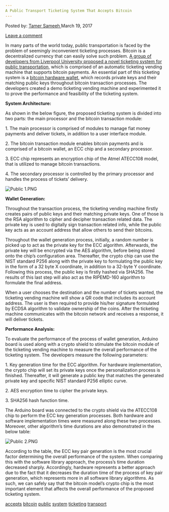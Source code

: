 ```yaml
---
A Public Transport Ticketing System That Accepts Bitcoin
---
```

<article class="post-listing post-18686 post type-post status-publish format-standard has-post-thumbnail hentry 
tag-accepts tag-bitcoin tag-public tag-system tag-ticketing tag-transport">
<div class="post-inner">
<span>Posted by: <a href="https://www.deepdotweb.com/author/tamersameeh/" title="">Tamer Sameeh </a></span>
<span>March 19, 2017</span>

<span><a href="https://www.deepdotweb.com/2017/03/19/public-transport-ticketing-system-accepts-bitcoin/#respond">Leave a comment</a></span>


<p>In many parts of the world today, public transportation is faced by the problem of seemingly inconvenient ticketing processes. Bitcoin is a decentralized currency that can easily solve such problem. <a href="https://www.researchgate.net/profile/Nian_Xue/publication/311789715_Enable_Bitcoin_Transcation_in_Public_Transport_Ticketing_System/links/585a95f508ae3852d2571eb9/Enable-Bitcoin-Transcation-in-Public-Transport-Ticketing-System.pdf">A group of developers from Liverpool University proposed a novel ticketing system for public transportation</a>, which is comprised of an automatic ticketing vending machine that supports bitcoin payments. An essential part of this ticketing system is a <a href="https://www.deepdotweb.com/2017/01/05/hardware-wallets-keep-friends-close-bitcoins-closer-kptx/">bitcoin hardware wallet</a>, which records private keys and their matching public keys throughout bitcoin transaction processes. The developers created a demo ticketing vending machine and experimented it to prove the performance and feasibility of the ticketing system.</p>
<p><strong>System Architecture:</strong></p>
<p>As shown in the below figure, the proposed ticketing system is divided into two parts: the main processor and the bitcoin transaction module:</p>
<p>1. The main processor is comprised of modules to manage fiat money payments and deliver tickets, in addition to a user interface module.</p>
<p>2. The bitcoin transaction module enables bitcoin payments and is comprised of a bitcoin wallet, an ECC chip and a secondary processor.</p>
<p>3. ECC chip represents an encryption chip of the Atmel ATECC108 model, that is utilized to manage bitcoin transactions.</p>
<p>4. The secondary processor is controlled by the primary processor and handles the process of tickets&#8217; delivery.</p>
<p><img class="wp-image-18690 aligncenter" src="/imgs/2017/03/public-1-png.png" alt="Public 1.PNG" srcset="/imgs/2017/03/public-1-png.png 614w, /imgs/2017/03/public-1-png-300x243.png 300w" sizes="(max-width: 614px) 100vw, 614px" /></p>
<p><strong>Wallet Generation:</strong></p>
<p>Throughout the transaction process, the ticketing vending machine firstly creates pairs of public keys and their matching private keys. One of those is the RSA algorithm to cipher and decipher transaction related data. The private key is used to digitally sign transaction related info, while the public key acts as an account address that allow others to send their bitcoins.</p>
<p>Throughout the wallet generation process, initially, a random number is picked up to act as the private key for the ECC algorithm. Afterwards, the private key will be encrypted via the AES algorithm, before being stored onto the chip&#8217;s configuration area. Thereafter, the crypto chip can use the NIST standard P256 along with the private key to formulating the public key in the form of a 32 byte X coordinate, in addition to a 32-byte Y coordinate. Following this process, the public key is firstly hashed via SHA256. The results of this last step will also act as the RIPEMD-160 algorithm to formulate the final address.</p>
<p>When a user chooses the destination and the number of tickets wanted, the ticketing vending machine will show a QR code that includes its account address. The user is then required to provide his/her signature formulated by ECDSA algorithm to validate ownership of the coins. After the ticketing machine communicates with the bitcoin network and receives a response, it will deliver tickets.</p>
<p><strong>Performance Analysis:</strong></p>
<p>To evaluate the performance of the process of wallet generation, Arduino board is used along with a crypto shield to stimulate the bitcoin module of the ticketing vending machine to measure the overall performance of the ticketing system. The developers measure the following parameters:</p>
<p>1. Key generation time for the ECC algorithm. For hardware implementation, the crypto chip will set its private keys once the personalization process is finished. Thereafter, it will generate a public key that matches the generated private key and specific NIST standard P256 elliptic curve.</p>
<p>2. AES encryption time to cipher the private keys.</p>
<p>3. SHA256 hash function time.</p>
<p>The Arduino board was connected to the crypto shield via the ATECC108 chip to perform the ECC key generation processes. Both hardware and software implementation times were measured along these two processes. Moreover, other algorithm&#8217;s time durations are also demonstrated in the below table:</p>
<p><img class="wp-image-18691 aligncenter" src="/imgs/2017/03/public-2-png.png" alt="Public 2.PNG" srcset="/imgs/2017/03/public-2-png.png 618w, /imgs/2017/03/public-2-png-300x101.png 300w" sizes="(max-width: 618px) 100vw, 618px" /></p>
<p>According to the table, the ECC key pair generation is the most crucial factor determining the overall performance of the system. When comparing this with the software library approach, the process&#8217;s time duration decreased sharply. Accordingly, hardware represents a better approach due to the fact that it decreases the duration time of the process of key pair generation, which represents more in all software library algorithms. As such, we can safely say that the bitcoin model&#8217;s crypto chip is the most important element that affects the overall performance of the proposed ticketing system.</p>
</div>
<a href="https://www.deepdotweb.com/tag/accepts/" rel="tag">accepts</a> <a href="https://www.deepdotweb.com/tag/bitcoin/" rel="tag">bitcoin</a> <a href="https://www.deepdotweb.com/tag/public/" rel="tag">public</a> <a href="https://www.deepdotweb.com/tag/system/" rel="tag">system</a> <a href="https://www.deepdotweb.com/tag/ticketing/" rel="tag">ticketing</a> <a href="https://www.deepdotweb.com/tag/transport/" rel="tag">transport</a></span> <span style="display:none" class="updated">2017-03-19<a href="https://www.deepdotweb.com/author/tamersameeh/" title="Posts by Tamer Sameeh" rel="author">Tamer Sameeh</a></strong></div>
</div>
</article>

